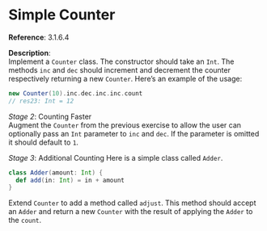 # Simple Counter

**Reference**: 3.1.6.4

**Description**:  
Implement a `Counter` class. The constructor should take an `Int`.
The methods `inc` and `dec` should increment and decrement the counter
respectively returning a new `Counter`. Here’s an example of the usage:

```scala
new Counter(10).inc.dec.inc.inc.count
// res23: Int = 12
```

*Stage 2*: Counting Faster  
Augment the `Counter` from the previous exercise to allow the user can
optionally pass an `Int` parameter to `inc` and `dec`. If the parameter is
omitted it should default to `1`.

*Stage 3*: Additional Counting
Here is a simple class called `Adder`.

```scala
class Adder(amount: Int) {
  def add(in: Int) = in + amount
}
```

Extend `Counter` to add a method called `adjust`. This method should accept an `Adder` and return a new `Counter` with the result of applying the `Adder` to the `count`.
